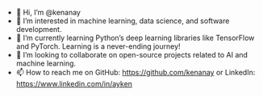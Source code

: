 - 👋 Hi, I’m @kenanay
- 👀 I’m interested in machine learning, data science, and software development.
- 🌱 I’m currently learning Python’s deep learning libraries like TensorFlow and PyTorch. Learning is a never-ending journey!
- 💞️ I’m looking to collaborate on open-source projects related to AI and machine learning.
- 📫 How to reach me on GitHub: https://github.com/kenanay or LinkedIn: https://www.linkedin.com/in/ayken

<!---
kenanay/kenanay is a ✨ special ✨ repository because its `README.md` (this file) appears on your GitHub profile.
You can click the Preview link to take a look at your changes.
--->

